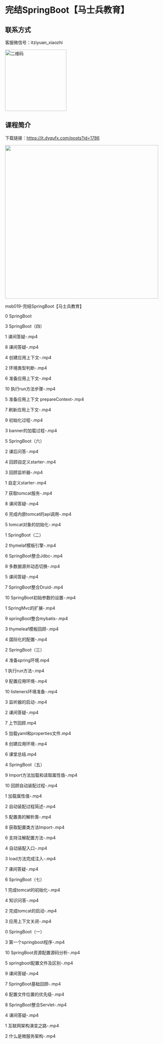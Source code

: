 # 完结SpringBoot【马士兵教育】

## 联系方式

客服微信号：itziyuan_xiaozhi

<img src="https://ziyuanyun.oss-cn-guangzhou.aliyuncs.com/common/20240614073449/666b82192834a.jpg" width="200" height="200" alt="二维码">

## 课程简介

下载链接：https://it.dyqufx.com/posts?id=1786

<img src="https://ziyuanyun.oss-cn-guangzhou.aliyuncs.com/yun/20240515183534/66448ff616c92.jpg" width="500" alt="">

  msb019-完结SpringBoot【马士兵教育】

 0 SpringBoot

 3 SpringBoot（四）

 1 课间答疑-.mp4

 8 课间答疑-.mp4

 4 创建应用上下文-.mp4

 2 环境类型判断-.mp4

 6 准备应用上下文-.mp4

 10 执行run方法步骤-.mp4

 5 准备应用上下文 prepareContext-.mp4

 7 刷新应用上下文-.mp4

 9 初始化过程-.mp4

 3 banner的加载过程-.mp4

 5 SpringBoot（六）

 2 课后问答-.mp4

 4 回顾自定义starter-.mp4

 3 回顾监听器-.mp4

 1 自定义starter-.mp4

 7 获取tomcat服务-.mp4

 8 课间答疑-.mp4

 6 完成内嵌tomcat的api调用-.mp4

 5 tomcat对象的初始化-.mp4

 1 SpringBoot（二）

 2 thymelaf模板引擎-.mp4

 6 SpringBoot整合Jdbc-.mp4

 8 多数据源并动态切换-.mp4

 5 课间答疑-.mp4

 7 SpringBoot整合Druid-.mp4

 10 SpringBoot初始参数的设置-.mp4

 1 SpringMvc的扩展-.mp4

 9 springBoot整合mybatis-.mp4

 3 thymeleaf模板回顾-.mp4

 4 国际化的配置-.mp4

 2 SpringBoot（三）

 4 准备spring环境.mp4

 1 执行run方法-.mp4

 9 配置应用环境-.mp4

 10 listeners环境准备-.mp4

 3 监听器的启动-.mp4

 2 课间答疑-.mp4

 7 上节回顾.mp4

 5 加载yaml和properties文件.mp4

 8 创建应用环境-.mp4

 6 课堂总结.mp4

 4 SpringBoot（五）

 9 Import方法加载和读取属性值-.mp4

 10 回顾自动装配过程-.mp4

 1 加载属性值-.mp4

 2 自动装配过程简述-.mp4

 5 配置类的解析类-.mp4

 8 获取配置类方法Import-.mp4

 6 支持注解配置方法-.mp4

 4 自动装配入口-.mp4

 3 load方法完成注入-.mp4

 7 课间答疑-.mp4

 6 SpringBoot（七）

 1 完成tomcat的初始化-.mp4

 4 知识问答-.mp4

 2 完成tomcat的启动-.mp4

 3 应用上下文关闭-.mp4

 0 SpringBoot（一）

 3 第一个springboot程序-.mp4

 10 SpringBoot资源配置源码分析-.mp4

 5 springboot配置文件及区别-.mp4

 9 课间答疑-.mp4

 7 SpringBoot基础回顾-.mp4

 6 配置文件位置的优先级-.mp4

 8 SpringBoot整合Servlet-.mp4

 4 课间答疑-.mp4

 1 互联网架构演变之路-.mp4

 2 什么是微服务架构-.mp4

  